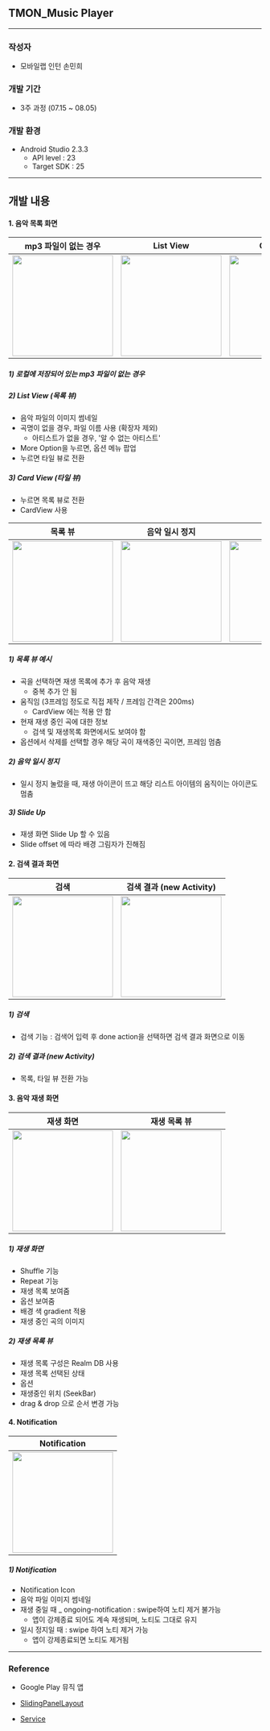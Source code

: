 ## TMON_Music Player

---

### 작성자

* 모바일랩 인턴 손민희





### 개발 기간

* 3주 과정 (07.15 ~ 08.05)





### 개발 환경

* Android Studio 2.3.3
  * API level : 23
  * Target SDK : 25


---

## 개발 내용

#### 1. 음악 목록 화면

|              mp3 파일이 없는 경우               |                List View                 |                Card View                 |
| :--------------------------------------: | :--------------------------------------: | :--------------------------------------: |
| <img src="https://github.com/minheeson/TMON_MusicPlayer/blob/master/screenshots/screenshot_1.png"  width="200"> | <img src="https://github.com/minheeson/TMON_MusicPlayer/blob/master/screenshots/screenshot_2.png" width="200"> | <img src="https://github.com/minheeson/TMON_MusicPlayer/blob/master/screenshots/screenshot_3.png" width="200"> |

##### 1) 로컬에 저장되어 있는 mp3 파일이 없는 경우

##### 2) List View (목록 뷰)

* 음악 파일의 이미지 썸네일
* 곡명이 없을 경우, 파일 이름 사용 (확장자 제외)
  * 아티스트가 없을 경우, '알 수 없는 아티스트'
* More Option을 누르면, 옵션 메뉴 팝업
* 누르면 타일 뷰로 전환

##### 3) Card View (타일 뷰)

* 누르면 목록 뷰로 전환
* CardView 사용



| 목록 뷰                                     | 음악 일시 정지                                 | Slide Up                                 |
| ---------------------------------------- | ---------------------------------------- | ---------------------------------------- |
| <img src="https://github.com/minheeson/TMON_MusicPlayer/blob/master/screenshots/screenshot_6.png"  width="200"> | <img src="https://github.com/minheeson/TMON_MusicPlayer/blob/master/screenshots/screenshot_7.png"  width="200"> | <img src="https://github.com/minheeson/TMON_MusicPlayer/blob/master/screenshots/screenshot_8.png"  width="200"> |

##### 1) 목록 뷰 예시

* 곡을 선택하면 재생 목록에 추가 후 음악 재생
  * 중복 추가 안 됨
* 움직임 (3프레임 정도로 직접 제작 / 프레임 간격은 200ms)
  * CardView 에는 적용 안 함
* 현재 재생 중인 곡에 대한 정보
  * 검색 및 재생목록 화면에서도 보여야 함 
* 옵션에서 삭제를 선택할 경우 해당 곡이 재색중인 곡이면, 프레임 멈춤

##### 2) 음악 일시 정지

* 일시 정지 눌렀을 때, 재생 아이콘이 뜨고 해당 리스트 아이템의 움직이는 아이콘도 멈춤 

##### 3) Slide Up

* 재생 화면 Slide Up 할 수 있음
* Slide offset 에 따라 배경 그림자가 진해짐 



#### 2. 검색 결과 화면 

|                    검색                    |           검색 결과 (new Activity)           |
| :--------------------------------------: | :--------------------------------------: |
| <img src="https://github.com/minheeson/TMON_MusicPlayer/blob/master/screenshots/screenshot_4.png" width="200"> | <img src="https://github.com/minheeson/TMON_MusicPlayer/blob/master/screenshots/screenshot_5.png" width="200"> |

##### 1) 검색

* 검색 기능 : 검색어 입력 후 done action을 선택하면 검색 결과 화면으로 이동

##### 2) 검색 결과 (new Activity)

* 목록, 타일 뷰 전환 가능 



#### 3. 음악 재생 화면

|                  재생 화면                   |                 재생 목록 뷰                  |
| :--------------------------------------: | :--------------------------------------: |
| <img src="https://github.com/minheeson/TMON_MusicPlayer/blob/master/screenshots/screenshot_9.png" width="200"> | <img src="https://github.com/minheeson/TMON_MusicPlayer/blob/master/screenshots/screenshot_10.png" width="200"> |

##### 1) 재생 화면

* Shuffle 기능
* Repeat 기능
* 재생 목록 보여줌
* 옵션 보여줌
* 배경 색 gradient 적용
* 재생 중인 곡의 이미지

##### 2) 재생 목록 뷰

* 재생 목록 구성은 Realm DB 사용 
* 재생 목록 선택된 상태 
* 옵션
* 재생중인 위치 (SeekBar)
* drag & drop 으로 순서 변경 가능 



#### 4. Notification

|               Notification               |
| :--------------------------------------: |
| <img src="https://github.com/minheeson/TMON_MusicPlayer/blob/master/screenshots/screenshot_11.png" width="200"> |

##### 1) Notification 

* Notification Icon
* 음악 파일 이미지 썸네일
* 재생 중일 때 _ ongoing-notification : swipe하여 노티 제거 불가능
  * 앱이 강제종료 되어도 계속 재생되며, 노티도 그대로 유지
* 일시 정지일 때 : swipe 하여 노티 제거 가능
  * 앱이 강제종료되면 노티도 제거됨 

---

### Reference

* Google Play 뮤직 앱

* [SlidingPanelLayout](https://developer.android.com/reference/android/support/v4/widget/SlidingPaneLayout.html)

* [Service](https://developer.android.com/reference/android/app/Service.html)

  ​







